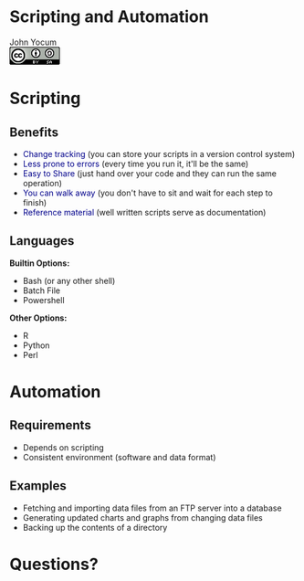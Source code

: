 # Scripting and Automation
John Yocum  
![CC BY-SA 4.0](../images/cc_by-sa_4.png)  



# Scripting

## Benefits

- <font color=darkblue>Change tracking</font> (you can store your scripts in a version control system)
- <font color=darkblue>Less prone to errors</font> (every time you run it, it'll be the same)
- <font color=darkblue>Easy to Share</font> (just hand over your code and they can run the same operation)
- <font color=darkblue>You can walk away</font> (you don't have to sit and wait for each step to finish)
- <font color=darkblue>Reference material</font> (well written scripts serve as documentation)

## Languages

**Builtin Options:**

- Bash (or any other shell)
- Batch File
- Powershell

**Other Options:**

- R
- Python
- Perl

# Automation

## Requirements

- Depends on scripting
- Consistent environment (software and data format)

## Examples

- Fetching and importing data files from an FTP server into a database
- Generating updated charts and graphs from changing data files
- Backing up the contents of a directory

# Questions?
